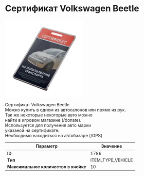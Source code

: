# Сертификат Volkswagen Beetle

![Item Image](../img/1786.webp?raw=true)

Сертификат Volkswagen Beetle<br>Можно купить в одном из автосалонов или прямо из рук.<br>Так же некоторые некоторые авто можно<br>найти в игровом магазине (/donate).<br>Используется для получения авто марки <br>указаной на сертификате.<br>Необходимо находиться на автобазаре (/GPS)


| Параметр | Значение |
|----------|----------|
| **ID** | 1786 |
| **Тип** | ITEM_TYPE_VEHICLE |
| **Максимальное количество в ячейке** | 10 |

